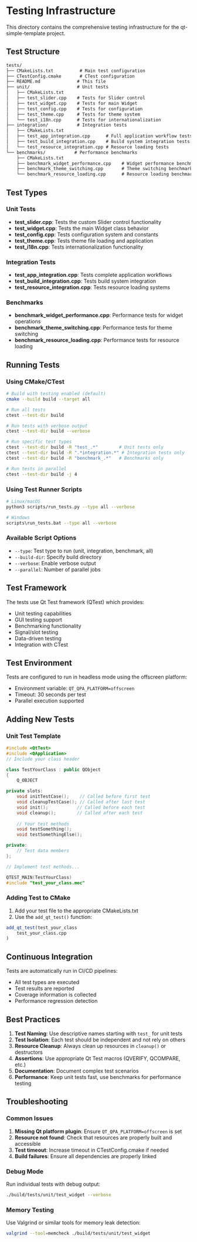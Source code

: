 # Testing Infrastructure

This directory contains the comprehensive testing infrastructure for the qt-simple-template project.

## Test Structure

```txt
tests/
├── CMakeLists.txt          # Main test configuration
├── CTestConfig.cmake       # CTest configuration
├── README.md              # This file
├── unit/                  # Unit tests
│   ├── CMakeLists.txt
│   ├── test_slider.cpp    # Tests for Slider control
│   ├── test_widget.cpp    # Tests for main Widget
│   ├── test_config.cpp    # Tests for configuration
│   ├── test_theme.cpp     # Tests for theme system
│   └── test_i18n.cpp      # Tests for internationalization
├── integration/           # Integration tests
│   ├── CMakeLists.txt
│   ├── test_app_integration.cpp      # Full application workflow tests
│   ├── test_build_integration.cpp    # Build system integration tests
│   └── test_resource_integration.cpp # Resource loading tests
└── benchmarks/           # Performance benchmarks
    ├── CMakeLists.txt
    ├── benchmark_widget_performance.cpp    # Widget performance benchmarks
    ├── benchmark_theme_switching.cpp       # Theme switching benchmarks
    └── benchmark_resource_loading.cpp      # Resource loading benchmarks
```

## Test Types

### Unit Tests

- **test_slider.cpp**: Tests the custom Slider control functionality
- **test_widget.cpp**: Tests the main Widget class behavior
- **test_config.cpp**: Tests configuration system and constants
- **test_theme.cpp**: Tests theme file loading and application
- **test_i18n.cpp**: Tests internationalization functionality

### Integration Tests

- **test_app_integration.cpp**: Tests complete application workflows
- **test_build_integration.cpp**: Tests build system integration
- **test_resource_integration.cpp**: Tests resource loading systems

### Benchmarks

- **benchmark_widget_performance.cpp**: Performance tests for widget operations
- **benchmark_theme_switching.cpp**: Performance tests for theme switching
- **benchmark_resource_loading.cpp**: Performance tests for resource loading

## Running Tests

### Using CMake/CTest

```bash
# Build with testing enabled (default)
cmake --build build --target all

# Run all tests
ctest --test-dir build

# Run tests with verbose output
ctest --test-dir build --verbose

# Run specific test types
ctest --test-dir build -R "test_.*"        # Unit tests only
ctest --test-dir build -R ".*integration.*" # Integration tests only
ctest --test-dir build -R "benchmark_.*"   # Benchmarks only

# Run tests in parallel
ctest --test-dir build -j 4
```

### Using Test Runner Scripts

```bash
# Linux/macOS
python3 scripts/run_tests.py --type all --verbose

# Windows
scripts\run_tests.bat --type all --verbose
```

### Available Script Options

- `--type`: Test type to run (unit, integration, benchmark, all)
- `--build-dir`: Specify build directory
- `--verbose`: Enable verbose output
- `--parallel`: Number of parallel jobs

## Test Framework

The tests use Qt Test framework (QTest) which provides:

- Unit testing capabilities
- GUI testing support
- Benchmarking functionality
- Signal/slot testing
- Data-driven testing
- Integration with CTest

## Test Environment

Tests are configured to run in headless mode using the offscreen platform:

- Environment variable: `QT_QPA_PLATFORM=offscreen`
- Timeout: 30 seconds per test
- Parallel execution supported

## Adding New Tests

### Unit Test Template

```cpp
#include <QtTest>
#include <QApplication>
// Include your class header

class TestYourClass : public QObject
{
    Q_OBJECT

private slots:
    void initTestCase();    // Called before first test
    void cleanupTestCase(); // Called after last test
    void init();           // Called before each test
    void cleanup();        // Called after each test
    
    // Your test methods
    void testSomething();
    void testSomethingElse();

private:
    // Test data members
};

// Implement test methods...

QTEST_MAIN(TestYourClass)
#include "test_your_class.moc"
```

### Adding Test to CMake

1. Add your test file to the appropriate CMakeLists.txt
2. Use the `add_qt_test()` function:

```cmake
add_qt_test(test_your_class
    test_your_class.cpp
)
```

## Continuous Integration

Tests are automatically run in CI/CD pipelines:

- All test types are executed
- Test results are reported
- Coverage information is collected
- Performance regression detection

## Best Practices

1. **Test Naming**: Use descriptive names starting with `test_` for unit tests
2. **Test Isolation**: Each test should be independent and not rely on others
3. **Resource Cleanup**: Always clean up resources in `cleanup()` or destructors
4. **Assertions**: Use appropriate Qt Test macros (QVERIFY, QCOMPARE, etc.)
5. **Documentation**: Document complex test scenarios
6. **Performance**: Keep unit tests fast, use benchmarks for performance testing

## Troubleshooting

### Common Issues

1. **Missing Qt platform plugin**: Ensure `QT_QPA_PLATFORM=offscreen` is set
2. **Resource not found**: Check that resources are properly built and accessible
3. **Test timeout**: Increase timeout in CTestConfig.cmake if needed
4. **Build failures**: Ensure all dependencies are properly linked

### Debug Mode

Run individual tests with debug output:

```bash
./build/tests/unit/test_widget --verbose
```

### Memory Testing

Use Valgrind or similar tools for memory leak detection:

```bash
valgrind --tool=memcheck ./build/tests/unit/test_widget
```
